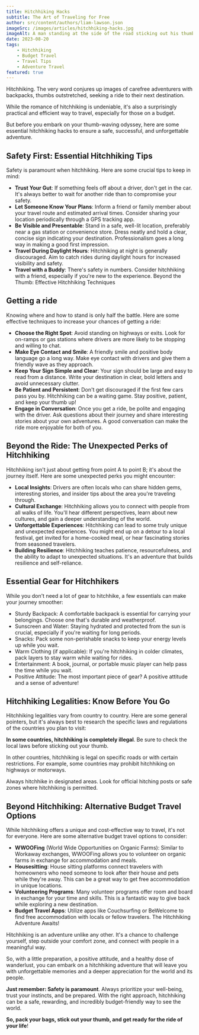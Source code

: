 ```yaml
---
title: Hitchhiking Hacks
subtitle: The Art of Traveling for Free
author: src/content/authors/liam-lawson.json
imageSrc: /images/articles/hitchhiking-hacks.jpg
imageAlt: A man standing at the side of the road sticking out his thumb to try and get a lift
date: 2023-08-20
tags:
    - Hitchhiking
    - Budget Travel
    - Travel Tips
    - Adventure Travel
featured: true
---
```


Hitchhiking. The very word conjures up images of carefree adventurers with backpacks, thumbs outstretched, seeking a ride to their next destination.

While the romance of hitchhiking is undeniable, it's also a surprisingly practical and efficient way to travel, especially for those on a budget.

But before you embark on your thumb-waving odyssey, here are some essential hitchhiking hacks to ensure a safe, successful, and unforgettable adventure.

## Safety First: Essential Hitchhiking Tips

Safety is paramount when hitchhiking. Here are some crucial tips to keep in mind:

-   **Trust Your Gut**: If something feels off about a driver, don't get in the car. It's always better to wait for another ride than to compromise your safety.
-   **Let Someone Know Your Plans**: Inform a friend or family member about your travel route and estimated arrival times. Consider sharing your location periodically through a GPS tracking app.
-   **Be Visible and Presentable**: Stand in a safe, well-lit location, preferably near a gas station or convenience store. Dress neatly and hold a clear, concise sign indicating your destination. Professionalism goes a long way in making a good first impression.
-   **Travel During Daylight Hours**: Hitchhiking at night is generally discouraged. Aim to catch rides during daylight hours for increased visibility and safety.
-   **Travel with a Buddy**: There's safety in numbers. Consider hitchhiking with a friend, especially if you're new to the experience.
    Beyond the Thumb: Effective Hitchhiking Techniques

## Getting a ride

Knowing where and how to stand is only half the battle. Here are some effective techniques to increase your chances of getting a ride:

-   **Choose the Right Spot**: Avoid standing on highways or exits. Look for on-ramps or gas stations where drivers are more likely to be stopping and willing to chat.
-   **Make Eye Contact and Smile**: A friendly smile and positive body language go a long way. Make eye contact with drivers and give them a friendly wave as they approach.
-   **Keep Your Sign Simple and Clear**: Your sign should be large and easy to read from a distance. Write your destination in clear, bold letters and avoid unnecessary clutter.
-   **Be Patient and Persistent**: Don't get discouraged if the first few cars pass you by. Hitchhiking can be a waiting game. Stay positive, patient, and keep your thumb up!
-   **Engage in Conversation**: Once you get a ride, be polite and engaging with the driver. Ask questions about their journey and share interesting stories about your own adventures. A good conversation can make the ride more enjoyable for both of you.

## Beyond the Ride: The Unexpected Perks of Hitchhiking

Hitchhiking isn't just about getting from point A to point B; it's about the journey itself. Here are some unexpected perks you might encounter:

-   **Local Insights**: Drivers are often locals who can share hidden gems, interesting stories, and insider tips about the area you're traveling through.
-   **Cultural Exchange**: Hitchhiking allows you to connect with people from all walks of life. You'll hear different perspectives, learn about new cultures, and gain a deeper understanding of the world.
-   **Unforgettable Experiences**: Hitchhiking can lead to some truly unique and unexpected experiences. You might end up on a detour to a local festival, get invited for a home-cooked meal, or hear fascinating stories from seasoned travelers.
-   **Building Resilience**: Hitchhiking teaches patience, resourcefulness, and the ability to adapt to unexpected situations. It's an adventure that builds resilience and self-reliance.

## Essential Gear for Hitchhikers

While you don't need a lot of gear to hitchhike, a few essentials can make your journey smoother:

-   Sturdy Backpack: A comfortable backpack is essential for carrying your belongings. Choose one that's durable and weatherproof.
-   Sunscreen and Water: Staying hydrated and protected from the sun is crucial, especially if you're waiting for long periods.
-   Snacks: Pack some non-perishable snacks to keep your energy levels up while you wait.
-   Warm Clothing (if applicable): If you're hitchhiking in colder climates, pack layers to stay warm while waiting for rides.
-   Entertainment: A book, journal, or portable music player can help pass the time while you wait.
-   Positive Attitude: The most important piece of gear? A positive attitude and a sense of adventure!

## Hitchhiking Legalities: Know Before You Go

Hitchhiking legalities vary from country to country. Here are some general pointers, but it's always best to research the specific laws and regulations of the countries you plan to visit:

**In some countries, hitchhiking is completely illegal**. Be sure to check the local laws before sticking out your thumb.

In other countries, hitchhiking is legal on specific roads or with certain restrictions. For example, some countries may prohibit hitchhiking on highways or motorways.

Always hitchhike in designated areas. Look for official hitching posts or safe zones where hitchhiking is permitted.

## Beyond Hitchhiking: Alternative Budget Travel Options

While hitchhiking offers a unique and cost-effective way to travel, it's not for everyone. Here are some alternative budget travel options to consider:

-   **WWOOFing** (World Wide Opportunities on Organic Farms): Similar to Workaway exchanges, WWOOFing allows you to volunteer on organic farms in exchange for accommodation and meals.
-   **Housesitting**: House sitting platforms connect travelers with homeowners who need someone to look after their house and pets while they're away. This can be a great way to get free accommodation in unique locations.
-   **Volunteering Programs**: Many volunteer programs offer room and board in exchange for your time and skills. This is a fantastic way to give back while exploring a new destination.
-   **Budget Travel Apps**: Utilize apps like Couchsurfing or BeWelcome to find free accommodation with locals or fellow travelers.
    The Hitchhiking Adventure Awaits!

Hitchhiking is an adventure unlike any other. It's a chance to challenge yourself, step outside your comfort zone, and connect with people in a meaningful way.

So, with a little preparation, a positive attitude, and a healthy dose of wanderlust, you can embark on a hitchhiking adventure that will leave you with unforgettable memories and a deeper appreciation for the world and its people.

**Just remember: Safety is paramount**. Always prioritize your well-being, trust your instincts, and be prepared. With the right approach, hitchhiking can be a safe, rewarding, and incredibly budget-friendly way to see the world.

**So, pack your bags, stick out your thumb, and get ready for the ride of your life**!
